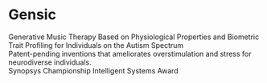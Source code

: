 # Gensic
Generative Music Therapy Based on Physiological Properties and Biometric Trait Profiling for Individuals on the Autism Spectrum
<br>
Patent-pending inventions that ameliorates overstimulation and stress for neurodiverse individuals.
<br>
Synopsys Championship Intelligent Systems Award
